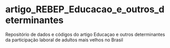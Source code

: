# artigo_REBEP_Educacao_e_outros_determinantes
Repositório de dados e códigos do artigo Educaçao e outros determinantes da participação laboral de adultos mais velhos no Brasil
